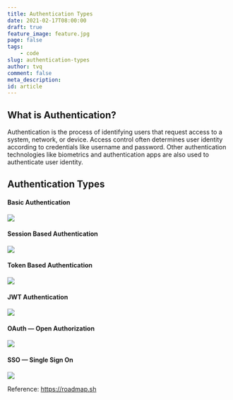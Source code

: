 ```yaml
---
title: Authentication Types
date: 2021-02-17T08:00:00
draft: true
feature_image: feature.jpg
page: false
tags:
    - code
slug: authentication-types
author: tvq
comment: false
meta_description: 
id: article
---
```


## What is Authentication?

Authentication is the process of identifying users that request access to a system, network, or device. Access control often determines user identity according to credentials like username and password. Other authentication technologies like biometrics and authentication apps are also used to authenticate user identity.

## Authentication Types

#### Basic Authentication
![](./basic-authentication.png)

#### Session Based Authentication
![](./session-authentication.png)

#### Token Based Authentication
![](./token-authentication.png)

#### JWT Authentication
![](./jwt-authentication.png)

#### OAuth — Open Authorization
![](./oauth.png)

#### SSO — Single Sign On
![](./sso.png)

Reference: https://roadmap.sh